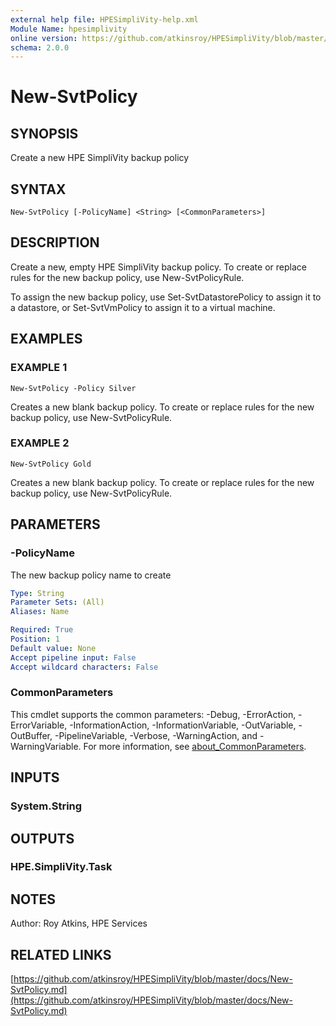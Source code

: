 ```yaml
---
external help file: HPESimpliVity-help.xml
Module Name: hpesimplivity
online version: https://github.com/atkinsroy/HPESimpliVity/blob/master/docs/New-SvtPolicy.md
schema: 2.0.0
---
```


# New-SvtPolicy

## SYNOPSIS
Create a new HPE SimpliVity backup policy

## SYNTAX

```
New-SvtPolicy [-PolicyName] <String> [<CommonParameters>]
```

## DESCRIPTION
Create a new, empty HPE SimpliVity backup policy.
To create or replace rules for the new backup
policy, use New-SvtPolicyRule.

To assign the new backup policy, use Set-SvtDatastorePolicy to assign it to a datastore, or
Set-SvtVmPolicy to assign it to a virtual machine.

## EXAMPLES

### EXAMPLE 1
```
New-SvtPolicy -Policy Silver
```

Creates a new blank backup policy.
To create or replace rules for the new backup policy,
use New-SvtPolicyRule.

### EXAMPLE 2
```
New-SvtPolicy Gold
```

Creates a new blank backup policy.
To create or replace rules for the new backup policy,
use New-SvtPolicyRule.

## PARAMETERS

### -PolicyName
The new backup policy name to create

```yaml
Type: String
Parameter Sets: (All)
Aliases: Name

Required: True
Position: 1
Default value: None
Accept pipeline input: False
Accept wildcard characters: False
```

### CommonParameters
This cmdlet supports the common parameters: -Debug, -ErrorAction, -ErrorVariable, -InformationAction, -InformationVariable, -OutVariable, -OutBuffer, -PipelineVariable, -Verbose, -WarningAction, and -WarningVariable. For more information, see [about_CommonParameters](http://go.microsoft.com/fwlink/?LinkID=113216).

## INPUTS

### System.String
## OUTPUTS

### HPE.SimpliVity.Task
## NOTES
Author: Roy Atkins, HPE Services

## RELATED LINKS

[https://github.com/atkinsroy/HPESimpliVity/blob/master/docs/New-SvtPolicy.md](https://github.com/atkinsroy/HPESimpliVity/blob/master/docs/New-SvtPolicy.md)

